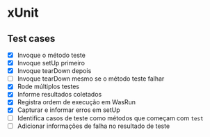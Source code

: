 # xUnit

## Test cases

- [x] Invoque o método teste
- [x] Invoque setUp primeiro
- [x] Invoque tearDown depois
- [ ] Invoque tearDown mesmo se o método teste falhar
- [x] Rode múltiplos testes
- [x] Informe resultados coletados
- [x] Registra ordem de execução em WasRun
- [x] Capturar e informar erros em setUp
- [ ] Identifica casos de teste como métodos que começam com `test`
- [ ] Adicionar informações de falha no resultado de teste